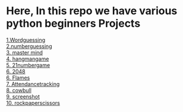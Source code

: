 <h1>Here, In this repo we have various python beginners Projects</h1>
<a href='https://github.com/NaReddyJashwanthReddy/basicpythonprojects/blob/main/wordguessing/pythoncode.py'>1.Wordguessing</a><br>
<a href='https://github.com/NaReddyJashwanthReddy/basicpythonprojects/blob/main/numberguessing/pythoncode.py'>2.numberguessing</a>
<br>
<a href='https://github.com/NaReddyJashwanthReddy/basicpythonprojects/blob/main/mastermind/pythoncode.py'>3. master mind</a>
<br>
<a href='https://github.com/NaReddyJashwanthReddy/basicpythonprojects/blob/main/hangmangame/pythoncode.py'>4. hangmangame</a>
<br>
<a href='https://github.com/NaReddyJashwanthReddy/basicpythonprojects/blob/main/21numbergame/pythoncode.py'>5. 21numbergame</a>
<br>
<a href='https://github.com/NaReddyJashwanthReddy/basicpythonprojects/blob/main/2048/pythoncode.py'>6. 2048</a>
<br>
<a href='https://github.com/NaReddyJashwanthReddy/basicpythonprojects/blob/main/Flames/pythoncode.py'>6. Flames</a>
<br>
<a href='https://github.com/NaReddyJashwanthReddy/basicpythonprojects/blob/main/attendancetracking/pythoncode.py'>7. Attendancetracking</a>
<br>
<a href='https://github.com/NaReddyJashwanthReddy/basicpythonprojects/blob/main/cowbull/pythoncode.py'>8. cowbull</a>
<br>
<a href='https://github.com/NaReddyJashwanthReddy/basicpythonprojects/blob/main/screenshot/pythoncode.py'>9. screenshot</a>
<br>
<a href='https://github.com/NaReddyJashwanthReddy/basicpythonprojects/blob/main/rockpaper/pythoncode.py'>10. rockpaperscissors</a>












